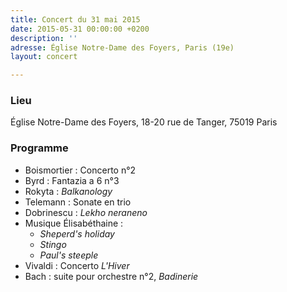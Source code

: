 ```yaml
---
title: Concert du 31 mai 2015
date: 2015-05-31 00:00:00 +0200
description: ''
adresse: Église Notre-Dame des Foyers, Paris (19e)
layout: concert

---
```

### Lieu

Église Notre-Dame des Foyers, 18-20 rue de Tanger, 75019 Paris

### Programme

* Boismortier : Concerto n°2
* Byrd : Fantazia a 6 n°3
* Rokyta : _Balkanology_
* Telemann : Sonate en trio
* Dobrinescu : _Lekho neraneno_
* Musique Élisabéthaine :
  * _Sheperd's holiday_
  * _Stingo_
  * _Paul's steeple_
* Vivaldi : Concerto _L'Hiver_
* Bach : suite pour orchestre n°2, _Badinerie_